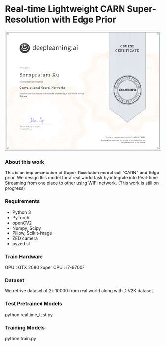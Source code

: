 # Real-time Lightweight CARN Super-Resolution with Edge Prior

<img src="Results/result.png">

### About this work
This is an implementation of Super-Resolution model call "CARN" and Edge prior. We design this model for a real world task
by integrate into Real-time Streaming from one place to other using WIFI network.
(This work is still on progress)

### Requirements
- Python 3
- PyTorch
- openCV2
- Numpy, Scipy
- Pillow, Scikit-image
- ZED camera
- pyzed.sl

### Train Hardware
GPU : GTX 2080 Super
CPU : i7-9700F

### Dataset
We retrive dataset of 2k 10000 from real world along with DIV2K dataset.

### Test Pretrained Models
python realtime_test.py

### Training Models
python train.py
